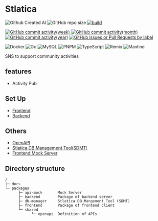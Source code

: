 # Stlatica 

<!-- ステータス系 -->
![Github Created At](https://img.shields.io/github/created-at/stlatica/stlatica?style=plastic)
![GitHub repo size](https://img.shields.io/github/repo-size/stlatica/stlatica?style=plastic)
[![build](https://github.com/stlatica/stlatica/actions/workflows/actions.yml/badge.svg?branch=main)](https://github.com/stlatica/stlatica/actions/workflows/actions.yml)

<!-- アクティビティ系 -->
[![GitHub commit activity(week)](https://img.shields.io/github/commit-activity/w/stlatica/stlatica)](https://github.com/stlatica/stlatica/pulse)
[![GitHub commit activity(month)](https://img.shields.io/github/commit-activity/m/stlatica/stlatica)](https://github.com/stlatica/stlatica/pulse/monthly)
[![GitHub commit activity(year)](https://img.shields.io/github/commit-activity/y/stlatica/stlatica)](https://github.com/stlatica/stlatica/graphs/commit-activity)
[![GitHub Issues or Pull Requests by label](https://img.shields.io/github/issues/stlatica/stlatica/bug)](https://github.com/stlatica/stlatica/labels/bug)

<!-- 技術スタック系 -->
<!-- https://ileriayo.github.io/markdown-badges/ -->
![Docker](https://img.shields.io/badge/docker-%230db7ed.svg?style=for-the-badge&logo=docker&logoColor=white)
![Go](https://img.shields.io/badge/go-%2300ADD8.svg?style=for-the-badge&logo=go&logoColor=white)
![MySQL](https://img.shields.io/badge/mysql-4479A1.svg?style=for-the-badge&logo=mysql&logoColor=white)
![PNPM](https://img.shields.io/badge/pnpm-%234a4a4a.svg?style=for-the-badge&logo=pnpm&logoColor=f69220)
![TypeScript](https://img.shields.io/badge/typescript-%23007ACC.svg?style=for-the-badge&logo=typescript&logoColor=white)
![Remix](https://img.shields.io/badge/remix-%23000.svg?style=for-the-badge&logo=remix&logoColor=white)
![Mantine](https://img.shields.io/badge/Mantine-ffffff?style=for-the-badge&logo=Mantine&logoColor=339af0)


SNS to support community activities

## features

- Activity Pub

## Set Up

- [Frontend](https://github.com/stlatica/stlatica/blob/main/packages/frontend/README.md)
- [Backend](https://github.com/stlatica/stlatica/blob/main/packages/backend/README.md)

## Others

- [OpenAPI](https://github.com/stlatica/stlatica/blob/main/packages/shared/openapi/README.md)
- [Stlatica DB Management Tool(SDMT)](https://github.com/stlatica/stlatica/blob/main/packages/db-manager/README.md)
- [Frontend Mock Server](https://github.com/stlatica/stlatica/blob/main/packages/api-mock/README.md)

## Directory structure

```text
/
├─ docs
└─ packages
      ├─ api-mock       Mock Server
      ├─ backend        Package of backend server
      ├─ db-manager     Stlatica DB Mangement Tool (SDMT)
      ├─ frontend       Package of frontend client
      └─ shared
            └─ openapi  Definition of APIs
```
